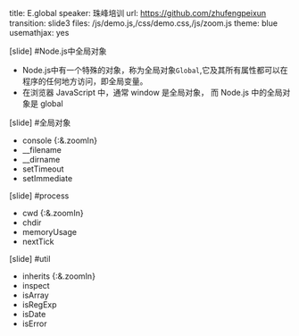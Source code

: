 title: E.global
speaker: 珠峰培训
url: https://github.com/zhufengpeixun
transition: slide3
files: /js/demo.js,/css/demo.css,/js/zoom.js
theme: blue
usemathjax: yes

[slide]
#Node.js中全局对象
* Node.js中有一个特殊的对象，称为全局对象`Global`,它及其所有属性都可以在程序的任何地方访问，即全局变量。
* 在浏览器 JavaScript 中，通常 window 是全局对象， 而 Node.js 中的全局对象是 global

[slide]
#全局对象
* console {:&.zoomIn}
* __filename
* __dirname
* setTimeout
* setImmediate

[slide]
#process
* cwd {:&.zoomIn}
* chdir
* memoryUsage
* nextTick

[slide]
#util
* inherits {:&.zoomIn}
* inspect
* isArray
* isRegExp
* isDate
* isError


